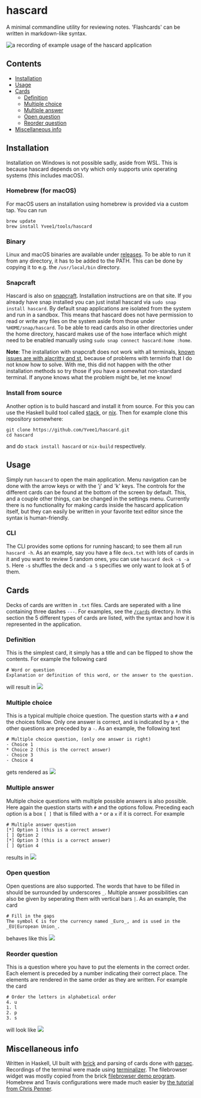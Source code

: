 # hascard
A minimal commandline utility for reviewing notes. 'Flashcards' can be written in markdown-like syntax.

![a recording of example usage of the hascard application](./recordings/recording.gif)

## Contents
- [Installation](#installation)
- [Usage](#usage)
- [Cards](#cards)
  - [Definition](#definition)
  - [Multiple choice](#multiple-choice)
  - [Multiple answer](#multiple-answer)
  - [Open question](#open-question)
  - [Reorder question](#reorder-question)
- [Miscellaneous info](#miscellaneous-info)

## Installation
Installation on Windows is not possible sadly, aside from WSL. This is because hascard depends on vty which only supports unix operating systems (this includes macOS).

### Homebrew (for macOS)
For macOS users an installation using homebrew is provided via a custom tap. You can run 
```
brew update
brew install Yvee1/tools/hascard
```

### Binary
Linux and macOS binaries are available under [releases](https://github.com/Yvee1/hascard/releases/). To be able to run it from any directory, it has to be added to the PATH. This can be done by copying it to e.g. the `/usr/local/bin` directory.

### Snapcraft
Hascard is also on [snapcraft](https://snapcraft.io/hascard). Installation instructions are on that site. If you already have snap installed you can just install hascard via `sudo snap install hascard`. By default snap applications are isolated from the system and run in a sandbox. This means that hascard does not have permission to read or write any files on the system aside from those under `%HOME/snap/hascard`. To be able to read cards also in other directories under the home directory, hascard makes use of the `home` interface which might need to be enabled manually using `sudo snap connect hascard:home :home`.

**Note**: The installation with snapcraft does not work with all terminals, [known issues are with alacritty and st](https://github.com/Yvee1/hascard/issues/3), because of problems with terminfo that I do not know how to solve. With me, this did not happen with the other installation methods so try those if you have a somewhat non-standard terminal. If anyone knows what the problem might be, let me know!

### Install from source
Another option is to build hascard and install it from source. For this you can use the Haskell build tool called [stack](https://docs.haskellstack.org/en/stable/README/#how-to-install), or [nix](https://nixos.org/). Then for example clone this repository somewhere:
```
git clone https://github.com/Yvee1/hascard.git
cd hascard
```
and do `stack install hascard` or `nix-build` respectively.

## Usage
Simply run `hascard` to open the main application. Menu navigation can be done with the arrow keys or with the 'j' and 'k' keys. The controls for the different cards can be found at the bottom of the screen by default. This, and a couple other things, can be changed in the settings menu. Currently there is no functionality for making cards inside the hascard application itself, but they can easily be written in your favorite text editor since the syntax is human-friendly. 

### CLI
The CLI provides some options for running hascard; to see them all run `hascard -h`. As an example, say you have a file `deck.txt` with lots of cards in it and you want to review 5 random ones, you can use `hascard deck -s -a 5`. Here `-s` shuffles the deck and `-a 5` specifies we only want to look at 5 of them.

## Cards
Decks of cards are written in `.txt` files. Cards are seperated with a line containing three dashes `---`. For examples, see the [`/cards`](https://github.com/Yvee1/hascard/tree/master/cards) directory. In this section the 5 different types of cards are listed, with the syntax and how it is represented in the application.

### Definition
This is the simplest card, it simply has a title and can be flipped to show the contents. For example the following card
```
# Word or question
Explanation or definition of this word, or the answer to the question.
```
will result in
![](./recordings/definition.gif)

### Multiple choice
This is a typical multiple choice question. The question starts with a `#` and the choices follow. Only one answer is correct, and is indicated by a `*`, the other questions are preceded by a `-`. As an example, the following text

```
# Multiple choice question, (only one answer is right)
- Choice 1
* Choice 2 (this is the correct answer)
- Choice 3
- Choice 4
```

gets rendered as
![](./recordings/multiple-choice.gif)

### Multiple answer
Multiple choice questions with multiple possible answers is also possible. Here again the question starts with `#` and the options follow. Preceding each option is a box `[ ]` that is filled with a `*` or a `x` if it is correct. For example

```
# Multiple answer question
[*] Option 1 (this is a correct answer)
[ ] Option 2
[*] Option 3 (this is a correct answer)
[ ] Option 4
```
results in
![](./recordings/multiple-answer.gif)

### Open question
Open questions are also supported. The words that have to be filled in should be surrounded by underscores `_`. Multiple answer possibilities can also be given by seperating them with vertical bars `|`. As an example, the card

```
# Fill in the gaps
The symbol € is for the currency named _Euro_, and is used in the _EU|European Union_.
```
behaves like this
![](./recordings/gapped-question.gif)

### Reorder question
This is a question where you have to put the elements in the correct order. Each element is preceded by a number indicating their correct place. The elements are rendered in the same order as they are written. For example the card

```
# Order the letters in alphabetical order
4. u
1. l
2. p
3. s
```
will look like
![](./recordings/reordering.gif)

## Miscellaneous info
Written in Haskell, UI built with [brick](https://github.com/jtdaugherty/brick) and parsing of cards done with [parsec](https://github.com/haskell/parsec). Recordings of the terminal were made using [terminalizer](https://github.com/faressoft/terminalizer). The filebrowser widget was mostly copied from the brick [filebrowser demo program](https://github.com/jtdaugherty/brick/blob/master/programs/FileBrowserDemo.hs). Homebrew and Travis configurations were made much easier by [the tutorial from Chris Penner](https://chrispenner.ca/posts/homebrew-haskell).
